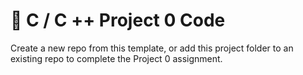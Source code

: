 # :wave: C / C ++ Project 0 Code 

Create a new repo from this template, or add this project folder to an existing repo to complete the Project 0 assignment.
